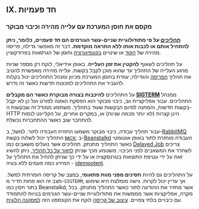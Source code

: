 ## IX. חד פעמיות
### מקסם את חוסן המערכת עם עלייה מהירה וכיבוי מבוקר

**[תהליכים](./processes) על פי מתודולוגיית שניים-עשר הגורמים הם *חד פעמיים*, כלומר, ניתן להתחיל אותם או לכבות אותו ללא התראה מוקדמת.** דבר זה מאפשר גדילה, פריסה מהירה של [הקוד](./codebase) או שינויים [בקונפיגורציה](./config) וחוסן של הגרסאות בפרודקשיין.

על תהליכים לשאוף **להקטין את זמן העלייה**. באופן אידיאלי, לוקח רק מספר שניות מרגע העלייה של התהליך עד שהוא מוכן לקבל בקשות. עלייה מהירה מאפשרת להטיב את תהליך [הפריסה](./build-release-run) והגדילה; עוזרת בחוסן המערכת מכיוון ומנהל התהליכים יכול בקלות להעביר את התהליכים למכונות חדשות כאשר זה נדרש.

על התהליכים **להיכבות בצורה מבוקרת כאשר הם מקבלים [SIGTERM](http://en.wikipedia.org/wiki/SIGTERM)** ממנהל התהליכים. עבור אפליקציית ווב, כיבוי מבוקר הוא הפסקת האזנה לפורט ועל כן לא יקבל בקשות חדשות, והמתנה לסיום הבקשות שעוד בתהליך. משתמע ממודל זה שבקשות ה-HTTP הינן קצרות (לא יותר מכמה שניות) או, במקרים אחרים, על הקליינט לנסות להתחבר שוב כאשר ההתחברות נכשלת.

עבור תהליך עבודה, כיבוי מבוקר משמעו החזרת העבודה לתור. למשל, ב-[RabbitMQ](http://www.rabbitmq.com/) התהליך יכול לשלוח בקשת [`NACK`](http://www.rabbitmq.com/amqp-0-9-1-quickref.html#basic.nack); ב-[Beanstalkd](https://beanstalkd.github.io) העבודה מוחזרת לתור באופן אוטומטי כאשר התהליך מתנתק. תהליכים אשר נועלים משאבים כמו [Delayed Job](https://github.com/collectiveidea/delayed_job#readme) צריכים לשחרר את המשאבים לפני הכיבוי. משטמע מכך שניתן [לחזור על כל תהליך](http://en.wikipedia.org/wiki/Reentrant_%28subroutine%29), ניתן להשיג זאת על ידי עטיפת התוצאות בטרנסקציה או על ידי כך שניתן להחיל את התהליך על המידע כמה פעמים ללא בעיה - [idempotent](http://en.wikipedia.org/wiki/Idempotence).

על התהליכים גם להיות **חסינים מפני מוות פתאומי**, במצב של קריסה חומרתית למשל. מצב זה הוא פחות תדיר מ-`SIGTERM`, אך עדיין יכול לקרות. גישה מומלצת היא שימוש בתור חסין כמו Beanstalkd, אשר מחזיר את ההודעה לתור כאשר התהליך מתנתק. בכל מקרה, אפליקציות אשר מממשות את מתודולוגיית שניים-עשר הגורמים בנויות להתמודד עם כיבויים בלתי צפויים. [עיצוב של קריסה](http://lwn.net/Articles/191059/) לוקח את הקונספט הזה [למסקנה הלוגית](http://docs.couchdb.org/en/latest/intro/overview.html).